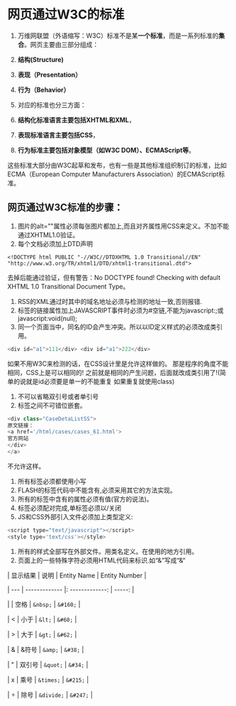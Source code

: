 # 网页通过W3C的标准

1. 万维网联盟（外语缩写：W3C）标准不是某**一个标准**，而是一系列标准的**集合**。网页主要由三部分组成：

2. **结构\(Structure\)**

3. **表现（Presentation）**

4. **行为（Behavior）**

5. 对应的标准也分三方面：

6. **结构化标准语言主要包括XHTML和XML**，

7. **表现标准语言主要包括CSS**，

8. **行为标准主要包括对象模型（如W3C DOM）、ECMAScript等**。

这些标准大部分由W3C起草和发布，也有一些是其他标准组织制订的标准，比如ECMA（European Computer Manufacturers Association）的ECMAScript标准。

## 网页通过W3C标准的步骤：

1. 图片的alt=""属性必须每张图片都加上,而且对齐属性用CSS来定义。不加不能通过XHTML1.0验证。
2. 每个文档必须加上DTD声明

```
<!DOCTYPE html PUBLIC "-//W3C//DTDXHTML 1.0 Transitional//EN" "http://www.w3.org/TR/xhtml1/DTD/xhtml1-transitional.dtd">
```

去掉后能通过验证，但有警告：No DOCTYPE found! Checking with default XHTML 1.0 Transitional Document Type。

1. RSS的XML通过时其中的域名地址必须与检测的地址一致,否则报错.
2. 标签的链接属性加上JAVASCRIPT事件时必须为\#空链,不能为javascript:;或javascript:void\(null\);
3. 同一个页面当中，同名的ID会产生冲突。所以以ID定义样式的必须改成类引用。

```js
<div id="a1">111</div> <div id="a1">222</div>
```

如果不用W3C来检测的话，在CSS设计里是允许这样做的。 那是程序的角度不能相同，CSS上是可以相同的! 之前就是相同的产生问题，后面就改成类引用了!\(简单的说就是id必须要是单一的不能重复 如果重复就使用class\)

1. 不可以省略双引号或者单引号
2. 标签之间不可错位嵌套。

```js
<div class="CaseDetaListSS">
原文链接：
<a href='/html/cases/cases_61.html'>
官方网站
</div>
</a>
```

不允许这样。

1. 所有标签必须都使用小写
2. FLASH的标签代码中不能含有,必须采用其它的方法实现。
3. 所有的标签中含有的属性必须有值\(官方的说法\)。
4. 标签必须配对完成,单标签必须以/关闭
5. JS和CSS外部引入文件必须加上类型定义:

```js
<script type="text/javascript"></script>
<style type='text/css'></style>
```

1. 所有的样式全部写在外部文件。用类名定义。在使用的地方引用。
2. 页面上的一些特殊字符必须用HTML代码来标识.如“&”写成“&“

\| 显示结果 \| 说明 \| Entity Name \| Entity Number \|

\| --- \| ------------- \|: -------------: \| -----: \| 

\| \| 空格 \| `&nbsp;` \| `&#160;` \|

\| &lt; \| 小于 \| `&lt;` \| `&#60;` \|

\| &gt; \| 大于 \| `&gt;` \| `&#62;` \|

\| & \| &符号 \| `&amp;` \| `&#38;` \|

\| " \| 双引号 \| `&quot;` \| `&#34;` \|

\| x \| 乘号 \| `&times;` \| `&#215;` \|

\| ÷ \| 除号 \| `&divide;` \| `&#247;` \|

